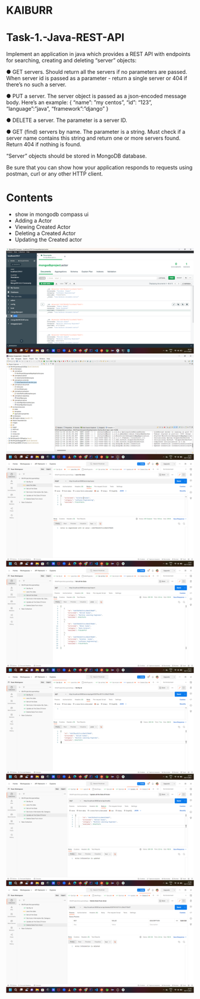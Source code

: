   # KAIBURR
# Task-1.-Java-REST-API
Implement an application in java which provides a REST API with endpoints for searching, creating and deleting “server” objects:

● GET servers. Should return all the servers if no parameters are passed. When server id
is passed as a parameter - return a single server or 404 if there’s no such a server.

● PUT a server. The server object is passed as a json-encoded message body. Here’s an
example:
{
“name”: ”my centos”,
“id”: “123”,
“language”:”java”,
“framework”:”django”
}

● DELETE a server. The parameter is a server ID.

● GET (find) servers by name. The parameter is a string. Must check if a server name
contains this string and return one or more servers found. Return 404 if nothing is found.

“Server” objects should be stored in MongoDB database.

Be sure that you can show how your application responds to requests using postman, curl or
any other HTTP client.



# Contents
- show in mongodb compass ui
-  Adding a Actor
-  Viewing Created Actor
-  Deleting a Created Actor
-  Updating the Created actor	

![](https://github.com/Krishna12345825/Task-1.-Java-REST-API/blob/main/images/image0.png)
![](https://github.com/Krishna12345825/Task-1.-Java-REST-API/blob/main/images/image1.png)
![](https://github.com/Krishna12345825/Task-1.-Java-REST-API/blob/main/images/image2.png)
![](https://github.com/Krishna12345825/Task-1.-Java-REST-API/blob/main/images/image3.png)
![](https://github.com/Krishna12345825/Task-1.-Java-REST-API/blob/main/images/image4.png)
![](https://github.com/Krishna12345825/Task-1.-Java-REST-API/blob/main/images/image5.png)
![](https://github.com/Krishna12345825/Task-1.-Java-REST-API/blob/main/images/image6.png)


